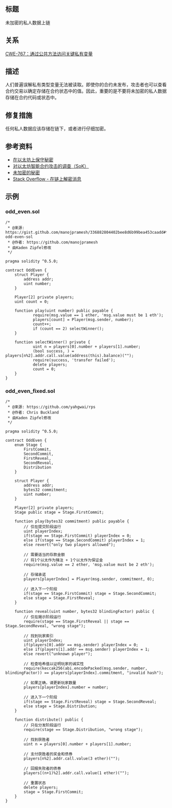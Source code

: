 ## 标题
未加密的私人数据上链

## 关系
[CWE-767：通过公共方法访问关键私有变量](https://cwe.mitre.org/data/definitions/767.html)

## 描述
人们普遍误解私有类型变量无法被读取。即使你的合约未发布，攻击者也可以查看合约交易以确定存储在合约状态中的值。因此，重要的是不要将未加密的私人数据存储在合约代码或状态中。

## 修复措施
任何私人数据应该存储在链下，或者进行仔细加密。

## 参考资料
* [在以太坊上保守秘密](https://medium.com/solidified/keeping-secrets-on-ethereum-5b556c3bb1ee)
* [对以太坊智能合约攻击的调查（SoK）](https://www.semanticscholar.org/paper/A-Survey-of-Attacks-on-Ethereum-Smart-Contracts-Atzei-Bartoletti/aec843c0f38aff6c7901391a75ec10114a3d60f8)
* [未加密的秘密](https://github.com/KadenZipfel/smart-contract-attack-vectors/blob/master/vulnerabilities/unencrypted-secrets.md)
* [Stack Overflow - 在链上解密消息](https://ethereum.stackexchange.com/questions/69825/decrypt-message-on-chain)

## 示例

### odd_even.sol
```solidity
/*
 * @来源: https://gist.github.com/manojpramesh/336882804402bee8d6b99bea453caadd#file-odd-even-sol
 * @作者: https://github.com/manojpramesh
 * 由Kaden Zipfel修改
 */

pragma solidity ^0.5.0;

contract OddEven {
    struct Player {
        address addr;
        uint number;
    }

    Player[2] private players;
    uint count = 0;

    function play(uint number) public payable {
            require(msg.value == 1 ether, 'msg.value must be 1 eth');
            players[count] = Player(msg.sender, number);
            count++;
            if (count == 2) selectWinner();
    }

    function selectWinner() private {
            uint n = players[0].number + players[1].number;
            (bool success, ) = players[n%2].addr.call.value(address(this).balance)("");
            require(success, 'transfer failed');
            delete players;
            count = 0;
    }
}
```

### odd_even_fixed.sol
```solidity
/*
 * @来源: https://github.com/yahgwai/rps
 * @作者: Chris Buckland
 * 由Kaden Zipfel修改
 */

pragma solidity ^0.5.0;

contract OddEven {
    enum Stage {
        FirstCommit,
        SecondCommit,
        FirstReveal,
        SecondReveal,
        Distribution
    }

    struct Player {
        address addr;
        bytes32 commitment;
        uint number;
    }

    Player[2] private players;
    Stage public stage = Stage.FirstCommit;

    function play(bytes32 commitment) public payable {
        // 仅在提交阶段运行
        uint playerIndex;
        if(stage == Stage.FirstCommit) playerIndex = 0;
        else if(stage == Stage.SecondCommit) playerIndex = 1;
        else revert("only two players allowed");

        // 需要适当的存款金额
        // 将1个以太作为赌注 + 1个以太作为保证金
        require(msg.value == 2 ether, 'msg.value must be 2 eth');

        // 存储承诺
        players[playerIndex] = Player(msg.sender, commitment, 0);

        // 进入下一个阶段
        if(stage == Stage.FirstCommit) stage = Stage.SecondCommit;
        else stage = Stage.FirstReveal;
    }

    function reveal(uint number, bytes32 blindingFactor) public {
        // 仅在揭示阶段运行
        require(stage == Stage.FirstReveal || stage == Stage.SecondReveal, "wrong stage");

        // 找到玩家索引
        uint playerIndex;
        if(players[0].addr == msg.sender) playerIndex = 0;
        else if(players[1].addr == msg.sender) playerIndex = 1;
        else revert("unknown player");

        // 检查哈希值以证明玩家的诚实性
        require(keccak256(abi.encodePacked(msg.sender, number, blindingFactor)) == players[playerIndex].commitment, "invalid hash");

        // 如果正确，请更新玩家数量
        players[playerIndex].number = number;

        // 进入下一个阶段
        if(stage == Stage.FirstReveal) stage = Stage.SecondReveal;
        else stage = Stage.Distribution;
    }

    function distribute() public {
        // 只在分发阶段运行
        require(stage == Stage.Distribution, "wrong stage");

        // 找到获胜者
        uint n = players[0].number + players[1].number;

        // 支付获胜者的奖金和债券
        players[n%2].addr.call.value(3 ether)("");

        // 回报失败者的债券
        players[(n+1)%2].addr.call.value(1 ether)("");

        // 重置状态
        delete players;
        stage = Stage.FirstCommit;
    }
}
```